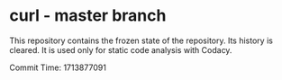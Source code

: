# curl - master branch

This repository contains the frozen state of the repository.
Its history is cleared. It is used only for static code
analysis with Codacy.

Commit Time: 1713877091